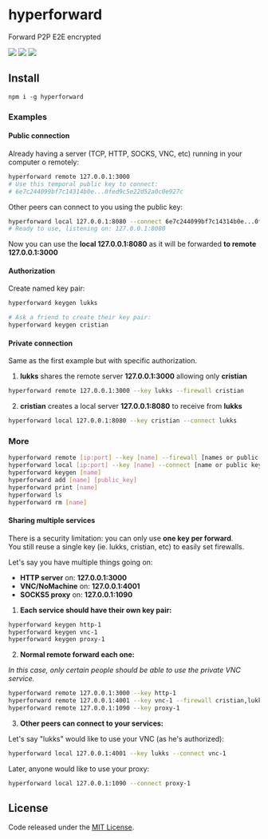 # hyperforward

Forward P2P E2E encrypted

![](https://img.shields.io/npm/v/hyperforward.svg) ![](https://img.shields.io/npm/dt/hyperforward.svg) ![](https://img.shields.io/github/license/LuKks/hyperforward.svg)

## Install
```
npm i -g hyperforward
```

### Examples
#### Public connection
Already having a server (TCP, HTTP, SOCKS, VNC, etc) running in your computer o remotely:
```bash
hyperforward remote 127.0.0.1:3000
# Use this temporal public key to connect:
# 6e7c244099bf7c14314b0e...0fed9c5e22d52a0c0e927c
```

Other peers can connect to you using the public key:
```bash
hyperforward local 127.0.0.1:8080 --connect 6e7c244099bf7c14314b0e...0fed9c5e22d52a0c0e927c
# Ready to use, listening on: 127.0.0.1:8080
```

Now you can use the **local 127.0.0.1:8080** as it will be forwarded **to remote 127.0.0.1:3000**

#### Authorization
Create named key pair:
```bash
hyperforward keygen lukks

# Ask a friend to create their key pair:
hyperforward keygen cristian
```

#### Private connection
Same as the first example but with specific authorization.

1) **lukks** shares the remote server **127.0.0.1:3000** allowing only **cristian**
```bash
hyperforward remote 127.0.0.1:3000 --key lukks --firewall cristian
```

2) **cristian** creates a local server **127.0.0.1:8080** to receive from **lukks**
```bash
hyperforward local 127.0.0.1:8080 --key cristian --connect lukks
```

### More
```bash
hyperforward remote [ip:port] --key [name] --firewall [names or public keys comma separated]
hyperforward local [ip:port] --key [name] --connect [name or public key]
hyperforward keygen [name]
hyperforward add [name] [public_key]
hyperforward print [name]
hyperforward ls
hyperforward rm [name]
```

#### Sharing multiple services
There is a security limitation: you can only use **one key per forward**.\
You still reuse a single key (ie. lukks, cristian, etc) to easily set firewalls.

Let's say you have multiple things going on:

- **HTTP server** on: **127.0.0.1:3000**
- **VNC/NoMachine** on: **127.0.0.1:4001**
- **SOCKS5 proxy** on: **127.0.0.1:1090**

1) **Each service should have their own key pair:**

```bash
hyperforward keygen http-1
hyperforward keygen vnc-1
hyperforward keygen proxy-1
```

2) **Normal remote forward each one:**

_In this case, only certain people should be able to use the private VNC service._
```bash
hyperforward remote 127.0.0.1:3000 --key http-1
hyperforward remote 127.0.0.1:4001 --key vnc-1 --firewall cristian,lukks
hyperforward remote 127.0.0.1:1090 --key proxy-1
```

3) **Other peers can connect to your services:**

Let's say "lukks" would like to use your VNC (as he's authorized):
```bash
hyperforward local 127.0.0.1:4001 --key lukks --connect vnc-1
```

Later, anyone would like to use your proxy:
```bash
hyperforward local 127.0.0.1:1090 --connect proxy-1
```

## License
Code released under the [MIT License](https://github.com/LuKks/hyperforward/blob/master/LICENSE).
